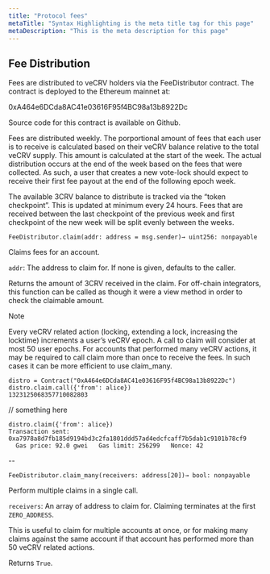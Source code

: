 ```yaml
---
title: "Protocol fees"
metaTitle: "Syntax Highlighting is the meta title tag for this page"
metaDescription: "This is the meta description for this page"
---
```



## Fee Distribution
Fees are distributed to veCRV holders via the FeeDistributor contract. The contract is deployed to the Ethereum mainnet at:

0xA464e6DCda8AC41e03616F95f4BC98a13b8922Dc

Source code for this contract is available on Github.

Fees are distributed weekly. The porportional amount of fees that each user is to receive is calculated based on their veCRV balance relative to the total veCRV supply. This amount is calculated at the start of the week. The actual distribution occurs at the end of the week based on the fees that were collected. As such, a user that creates a new vote-lock should expect to receive their first fee payout at the end of the following epoch week.

The available 3CRV balance to distribute is tracked via the “token checkpoint”. This is updated at minimum every 24 hours. Fees that are received between the last checkpoint of the previous week and first checkpoint of the new week will be split evenly between the weeks.

```
FeeDistributor.claim(addr: address = msg.sender)→ uint256: nonpayable
```

Claims fees for an account.

`addr`: The address to claim for. If none is given, defaults to the caller.

Returns the amount of 3CRV received in the claim. For off-chain integrators, this function can be called as though it were a view method in order to check the claimable amount.

Note

Every veCRV related action (locking, extending a lock, increasing the locktime) increments a user’s veCRV epoch. A call to claim will consider at most 50 user epochs. For accounts that performed many veCRV actions, it may be required to call claim more than once to receive the fees. In such cases it can be more efficient to use claim_many.




```
distro = Contract("0xA464e6DCda8AC41e03616F95f4BC98a13b8922Dc")
distro.claim.call({'from': alice})
1323125068357710082803

```

// something here

```
distro.claim({'from': alice})
Transaction sent: 0xa7978a8d7fb185d9194bd3c2fa1801ddd57ad4edcfcaff7b5dab1c9101b78cf9
  Gas price: 92.0 gwei   Gas limit: 256299   Nonce: 42

```
--

```
FeeDistributor.claim_many(receivers: address[20])→ bool: nonpayable
```
Perform multiple claims in a single call.

`receivers`: An array of address to claim for. Claiming terminates at the first `ZERO_ADDRESS`.

This is useful to claim for multiple accounts at once, or for making many claims against the same account if that account has performed more than 50 veCRV related actions.

Returns `True`.
